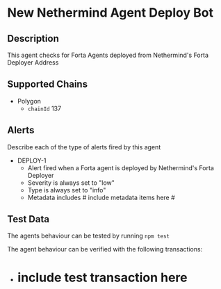 # New Nethermind Agent Deploy Bot

## Description

This agent checks for Forta Agents deployed from Nethermind's Forta Deployer Address

## Supported Chains

- Polygon
  - `chainId` 137

## Alerts

Describe each of the type of alerts fired by this agent

- DEPLOY-1
  - Alert fired when a Forta agent is deployed by Nethermind's Forta Deployer
  - Severity is always set to "low"
  - Type is always set to "info"
  - Metadata includes # include metadata items here #

## Test Data
The agents behaviour can be tested by running `npm test` 

The agent behaviour can be verified with the following transactions:
- # include test transaction here #

